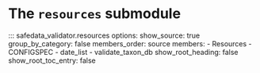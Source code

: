 # The `resources` submodule

::: safedata_validator.resources
    options:
        show_source: true
        group_by_category: false
        members_order: source
        members:
            - Resources
            - CONFIGSPEC
            - date_list
            - validate_taxon_db
        show_root_heading: false
        show_root_toc_entry: false
